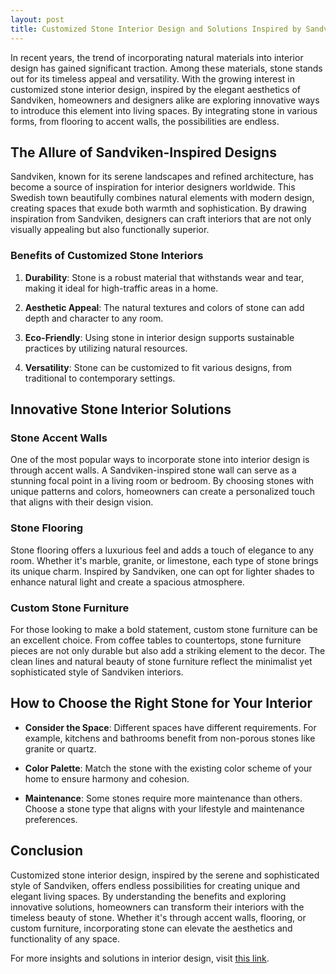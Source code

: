 ```yaml
---
layout: post
title: Customized Stone Interior Design and Solutions Inspired by Sandviken
---
```



In recent years, the trend of incorporating natural materials into interior design has gained significant traction. Among these materials, stone stands out for its timeless appeal and versatility. With the growing interest in customized stone interior design, inspired by the elegant aesthetics of Sandviken, homeowners and designers alike are exploring innovative ways to introduce this element into living spaces. By integrating stone in various forms, from flooring to accent walls, the possibilities are endless.

## The Allure of Sandviken-Inspired Designs

Sandviken, known for its serene landscapes and refined architecture, has become a source of inspiration for interior designers worldwide. This Swedish town beautifully combines natural elements with modern design, creating spaces that exude both warmth and sophistication. By drawing inspiration from Sandviken, designers can craft interiors that are not only visually appealing but also functionally superior.

### Benefits of Customized Stone Interiors

1. **Durability**: Stone is a robust material that withstands wear and tear, making it ideal for high-traffic areas in a home.
   
2. **Aesthetic Appeal**: The natural textures and colors of stone can add depth and character to any room.
   
3. **Eco-Friendly**: Using stone in interior design supports sustainable practices by utilizing natural resources.
   
4. **Versatility**: Stone can be customized to fit various designs, from traditional to contemporary settings.

## Innovative Stone Interior Solutions

### Stone Accent Walls

One of the most popular ways to incorporate stone into interior design is through accent walls. A Sandviken-inspired stone wall can serve as a stunning focal point in a living room or bedroom. By choosing stones with unique patterns and colors, homeowners can create a personalized touch that aligns with their design vision.

### Stone Flooring

Stone flooring offers a luxurious feel and adds a touch of elegance to any room. Whether it's marble, granite, or limestone, each type of stone brings its unique charm. Inspired by Sandviken, one can opt for lighter shades to enhance natural light and create a spacious atmosphere.

### Custom Stone Furniture

For those looking to make a bold statement, custom stone furniture can be an excellent choice. From coffee tables to countertops, stone furniture pieces are not only durable but also add a striking element to the decor. The clean lines and natural beauty of stone furniture reflect the minimalist yet sophisticated style of Sandviken interiors.

## How to Choose the Right Stone for Your Interior

- **Consider the Space**: Different spaces have different requirements. For example, kitchens and bathrooms benefit from non-porous stones like granite or quartz.
  
- **Color Palette**: Match the stone with the existing color scheme of your home to ensure harmony and cohesion.
  
- **Maintenance**: Some stones require more maintenance than others. Choose a stone type that aligns with your lifestyle and maintenance preferences.

## Conclusion

Customized stone interior design, inspired by the serene and sophisticated style of Sandviken, offers endless possibilities for creating unique and elegant living spaces. By understanding the benefits and exploring innovative solutions, homeowners can transform their interiors with the timeless beauty of stone. Whether it's through accent walls, flooring, or custom furniture, incorporating stone can elevate the aesthetics and functionality of any space.

For more insights and solutions in interior design, visit [this link](https://stonelab.se/).
